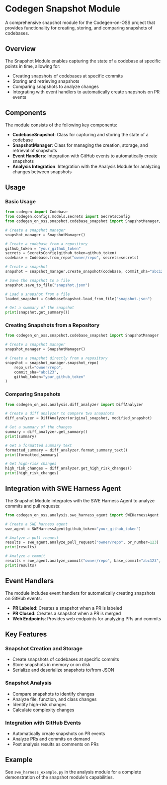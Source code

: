 # Codegen Snapshot Module

A comprehensive snapshot module for the Codegen-on-OSS project that provides functionality for creating, storing, and comparing snapshots of codebases.

## Overview

The Snapshot Module enables capturing the state of a codebase at specific points in time, allowing for:

- Creating snapshots of codebases at specific commits
- Storing and retrieving snapshots
- Comparing snapshots to analyze changes
- Integrating with event handlers to automatically create snapshots on PR events

## Components

The module consists of the following key components:

- **CodebaseSnapshot**: Class for capturing and storing the state of a codebase
- **SnapshotManager**: Class for managing the creation, storage, and retrieval of snapshots
- **Event Handlers**: Integration with GitHub events to automatically create snapshots
- **Analysis Integration**: Integration with the Analysis Module for analyzing changes between snapshots

## Usage

### Basic Usage

```python
from codegen import Codebase
from codegen.configs.models.secrets import SecretsConfig
from codegen_on_oss.snapshot.codebase_snapshot import SnapshotManager, CodebaseSnapshot

# Create a snapshot manager
snapshot_manager = SnapshotManager()

# Create a codebase from a repository
github_token = "your_github_token"
secrets = SecretsConfig(github_token=github_token)
codebase = Codebase.from_repo("owner/repo", secrets=secrets)

# Create a snapshot
snapshot = snapshot_manager.create_snapshot(codebase, commit_sha="abc123")

# Save the snapshot to a file
snapshot.save_to_file("snapshot.json")

# Load a snapshot from a file
loaded_snapshot = CodebaseSnapshot.load_from_file("snapshot.json")

# Get a summary of the snapshot
print(snapshot.get_summary())
```

### Creating Snapshots from a Repository

```python
from codegen_on_oss.snapshot.codebase_snapshot import SnapshotManager

# Create a snapshot manager
snapshot_manager = SnapshotManager()

# Create a snapshot directly from a repository
snapshot = snapshot_manager.snapshot_repo(
    repo_url="owner/repo",
    commit_sha="abc123",
    github_token="your_github_token"
)
```

### Comparing Snapshots

```python
from codegen_on_oss.analysis.diff_analyzer import DiffAnalyzer

# Create a diff analyzer to compare two snapshots
diff_analyzer = DiffAnalyzer(original_snapshot, modified_snapshot)

# Get a summary of the changes
summary = diff_analyzer.get_summary()
print(summary)

# Get a formatted summary text
formatted_summary = diff_analyzer.format_summary_text()
print(formatted_summary)

# Get high-risk changes
high_risk_changes = diff_analyzer.get_high_risk_changes()
print(high_risk_changes)
```

## Integration with SWE Harness Agent

The Snapshot Module integrates with the SWE Harness Agent to analyze commits and pull requests:

```python
from codegen_on_oss.analysis.swe_harness_agent import SWEHarnessAgent

# Create a SWE harness agent
swe_agent = SWEHarnessAgent(github_token="your_github_token")

# Analyze a pull request
results = swe_agent.analyze_pull_request("owner/repo", pr_number=123)
print(results)

# Analyze a commit
results = swe_agent.analyze_commit("owner/repo", base_commit="abc123", head_commit="def456")
print(results)
```

## Event Handlers

The module includes event handlers for automatically creating snapshots on GitHub events:

- **PR Labeled**: Creates a snapshot when a PR is labeled
- **PR Closed**: Creates a snapshot when a PR is merged
- **Web Endpoints**: Provides web endpoints for analyzing PRs and commits

## Key Features

### Snapshot Creation and Storage

- Create snapshots of codebases at specific commits
- Store snapshots in memory or on disk
- Serialize and deserialize snapshots to/from JSON

### Snapshot Analysis

- Compare snapshots to identify changes
- Analyze file, function, and class changes
- Identify high-risk changes
- Calculate complexity changes

### Integration with GitHub Events

- Automatically create snapshots on PR events
- Analyze PRs and commits on demand
- Post analysis results as comments on PRs

## Example

See `swe_harness_example.py` in the analysis module for a complete demonstration of the snapshot module's capabilities.

